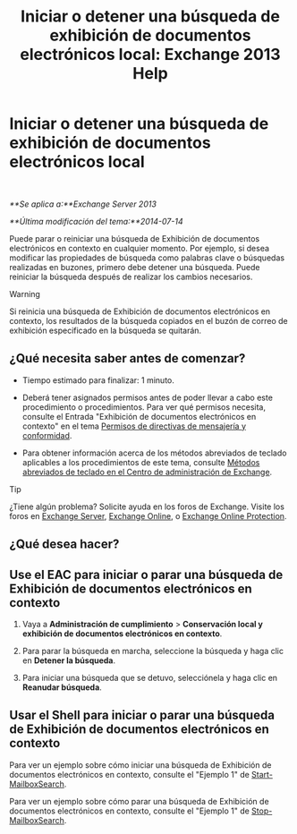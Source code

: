 ﻿---
title: 'Iniciar o detener una búsqueda de exhibición de documentos electrónicos local: Exchange 2013 Help'
TOCTitle: Iniciar o detener una búsqueda de exhibición de documentos electrónicos local
ms:assetid: 0d546763-4bf5-4523-91f4-d181b7ee4ac2
ms:mtpsurl: https://technet.microsoft.com/es-es/library/Dd335090(v=EXCHG.150)
ms:contentKeyID: 49895458
ms.date: 04/23/2018
mtps_version: v=EXCHG.150
ms.translationtype: HT
---

# Iniciar o detener una búsqueda de exhibición de documentos electrónicos local

 

_**Se aplica a:**Exchange Server 2013_

_**Última modificación del tema:**2014-07-14_

Puede parar o reiniciar una búsqueda de Exhibición de documentos electrónicos en contexto en cualquier momento. Por ejemplo, si desea modificar las propiedades de búsqueda como palabras clave o búsquedas realizadas en buzones, primero debe detener una búsqueda. Puede reiniciar la búsqueda después de realizar los cambios necesarios.


> [!WARNING]
> Si reinicia una búsqueda de Exhibición de documentos electrónicos en contexto, los resultados de la búsqueda copiados en el buzón de correo de exhibición especificado en la búsqueda se quitarán.



## ¿Qué necesita saber antes de comenzar?

  - Tiempo estimado para finalizar: 1 minuto.

  - Deberá tener asignados permisos antes de poder llevar a cabo este procedimiento o procedimientos. Para ver qué permisos necesita, consulte el Entrada "Exhibición de documentos electrónicos en contexto" en el tema [Permisos de directivas de mensajería y conformidad](messaging-policy-and-compliance-permissions-exchange-2013-help.md).

  - Para obtener información acerca de los métodos abreviados de teclado aplicables a los procedimientos de este tema, consulte [Métodos abreviados de teclado en el Centro de administración de Exchange](keyboard-shortcuts-in-the-exchange-admin-center-exchange-online-protection-help.md).


> [!TIP]
> ¿Tiene algún problema? Solicite ayuda en los foros de Exchange. Visite los foros en <A href="https://go.microsoft.com/fwlink/p/?linkid=60612">Exchange Server</A>, <A href="https://go.microsoft.com/fwlink/p/?linkid=267542">Exchange Online</A>, o <A href="https://go.microsoft.com/fwlink/p/?linkid=285351">Exchange Online Protection</A>.



## ¿Qué desea hacer?

## Use el EAC para iniciar o parar una búsqueda de Exhibición de documentos electrónicos en contexto

1.  Vaya a **Administración de cumplimiento** \> **Conservación local y exhibición de documentos electrónicos en contexto**.

2.  Para parar la búsqueda en marcha, seleccione la búsqueda y haga clic en **Detener la búsqueda**.

3.  Para iniciar una búsqueda que se detuvo, selecciónela y haga clic en **Reanudar búsqueda**.

## Usar el Shell para iniciar o parar una búsqueda de Exhibición de documentos electrónicos en contexto

Para ver un ejemplo sobre cómo iniciar una búsqueda de Exhibición de documentos electrónicos en contexto, consulte el "Ejemplo 1" de [Start-MailboxSearch](https://technet.microsoft.com/es-es/library/dd351245\(v=exchg.150\)).

Para ver un ejemplo sobre cómo parar una búsqueda de Exhibición de documentos electrónicos en contexto, consulte el "Ejemplo 1" de [Stop-MailboxSearch](https://technet.microsoft.com/es-es/library/dd351075\(v=exchg.150\)).

